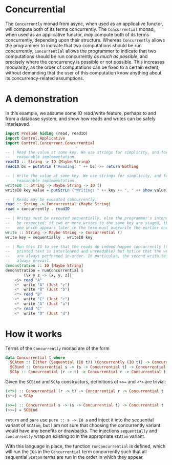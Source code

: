 Concurrential
=============

The `Concurrently` monad from async, when used as an applicative functor, will
compute both of its terms concurrently. The `Concurrential` monad, when used as
an applicative functor, *may* compute both of its terms concurrently, depending
upon their structure. Whereas `Concurrently` allows the programmer to indicate
that two computations should be run concurrently, `Concurrential` allows the
programmer to indicate that two computations should be run concurrently *as
much as possible*, and precisely where the concurrency is possible or not
possible. This increases modularity, as the order of computations can be fixed
to a certain extent, without demanding that the user of this computation know
anything about its concurrency-related assumptions.

# A demonstration

In this example, we assume some IO read/write feature, perhaps to and from a
database system, and show how reads and writes can be safely interleaved.

```Haskell
import Prelude hiding (read, readIO)
import Control.Applicative
import Control.Concurrent.Concurrential

-- | Read the value at some key. We use strings for simplicity, and forego a
--   reasonable implementation.
readIO :: String -> IO (Maybe String)
readIO bs = putStrLn ("Reading: " ++ bs) >> return Nothing

-- | Write the value at some key. We use strings for simplicity, and forego a
--   reasonable implementation.
writeIO :: String -> Maybe String -> IO ()
writeIO key value = putStrLn ("Writing: " ++ key ++ ", " ++ show value)

-- | Reads may be executed concurrently.
read :: String -> Concurrential (Maybe String)
read = concurrently . readIO

-- | Writes must be executed sequentially, else the programmer's intent will not
--   be respected: if two or more writes to the same key are staged, then the
--   one which appears later in the term must overwrite the earlier one.
write :: String -> Maybe String -> Concurrential ()
write key = sequentially . writeIO key

-- | Run this IO to see that the reads do indeed happen concurrently (the
--   printed text is interleaved and unreadable) but notice that the writes
--   are always performed in-order. In particular, the second write to "A" will
--   always prevail.
demonstration :: IO [Maybe String]
demonstration = runConcurrential $
        (\x y z -> [x, y, z])
    <$> read "A"
    <*  write "A" (Just "z")
    <*  write "B" (Just "b")
    <*> read "B"
    <*  write "C" (Just "c")
    <*  write "A" (Just "a")
    <*> read "C"
    <*  write "D" (Just "d")
```

# How it works

Terms of the `Concurrently` monad are of the form

```Haskell
data Concurrential t where
  SCAtom :: Either (Sequential (IO t)) (Concurrently (IO t)) -> Concurrential t
  SCBind :: Concurrential s -> (s -> Concurrential t) -> Concurrential t
  SCAp :: Concurrential (r -> t) -> Concurrential r -> Concurrential t
```

Given the `SCBind` and `SCAp` constructors, definitions of `>>=` and `<*>` are
trivial:

```Haskell
(<*>) :: Concurrential (r -> t) -> Concurrential r -> Concurrential t
(<*>) = SCAp

(>>=) :: Concurrential s -> (s -> Concurrential t) -> Concurrential t
(>>=) = SCBind
```

`return` and `pure` use `pure :: a -> IO a` and inject it into the sequential
variant of `SCAtom`, but I am not sure that choosing the concurrently variant
would have any benefits or drawbacks. The injections `sequentially` and
`concurrently` wrap an existing `IO` in the appropriate `SCAtom` variant.

With this language in place, the function `runConcurrential` is defined, which
will run the `IO`s in the `Concurrential` term concurrently such that all
sequential `SCAtom` terms are run in the order in which they appear.
